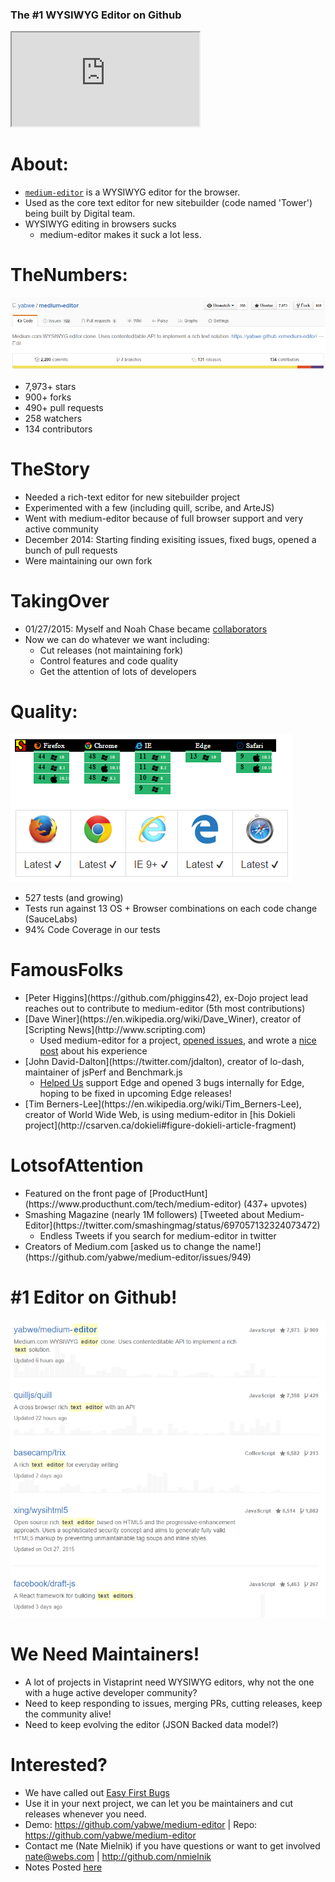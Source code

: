 ### The <span>#1 WYSIWYG Editor</span> on Github
<iframe src="https://yabwe.github.io/medium-editor/" ></iframe>



# About<span>:</span>

* [`medium-editor`](https://github.com/yabwe/medium-editor) is a WYSIWYG editor for the browser.
* Used as the core text editor for new sitebuilder (code named 'Tower') being built by Digital team.
* WYSIWYG editing in browsers sucks
  * medium-editor makes it suck a lot less.




# The<span>Numbers:</span>
!["Pretty Awesome Stats"](medium-editor/lightning-talk-03-22-16/images/stats.png)
* 7,973+ stars<!-- .element: class="fragment" -->
* 900+ forks<!-- .element: class="fragment" -->
* 490+ pull requests<!-- .element: class="fragment" -->
* 258 watchers<!-- .element: class="fragment" -->
* 134 contributors<!-- .element: class="fragment" -->




# The<span>Story</span>
* Needed a rich-text editor for new sitebuilder project
* Experimented with a few (including quill, scribe, and ArteJS)
* Went with medium-editor because of full browser support and very active community
* December 2014: Starting finding exisiting issues, fixed bugs, opened a bunch of pull requests
* Were maintaining our own fork



# Taking<span>Over</span>
* 01/27/2015: Myself and Noah Chase became [collaborators](https://github.com/daviferreira/medium-editor/commit/07641a41b8bd9499b8fa5f52d516979a249e5781)
* Now we can do whatever we want including:
  * Cut releases (not maintaining fork)<!-- .element: class="fragment" -->
  * Control features and code quality<!-- .element: class="fragment" -->
  * Get the attention of lots of developers<!-- .element: class="fragment" -->



# Quality<span>:</span>
!["Browser Support and Code Coverage"](medium-editor/lightning-talk-03-22-16/images/quality.png)
* 527 tests (and growing)
* Tests run against 13 OS + Browser combinations on each code change (SauceLabs)
* 94% Code Coverage in our tests



# Famous<span>Folks</span>

* <!-- .element: class="fragment" -->[Peter Higgins](https://github.com/phiggins42), ex-Dojo project lead reaches out to contribute to medium-editor (5th most contributions)
* <!-- .element: class="fragment" -->[Dave Winer](https://en.wikipedia.org/wiki/Dave_Winer), creator of [Scripting News](http://www.scripting.com)
  * Used medium-editor for a project, [opened issues](https://github.com/yabwe/medium-editor/issues/737), and wrote a [nice post](http://myword.io/users/davewiner/essays/045.html) about his experience
* <!-- .element: class="fragment" -->[John David-Dalton](https://twitter.com/jdalton), creator of lo-dash, maintainer of jsPerf and Benchmark.js
  * [Helped Us](https://github.com/yabwe/medium-editor/issues/771#issuecomment-180613622) support Edge and opened 3 bugs internally for Edge, hoping to be fixed in upcoming Edge releases!
* <!-- .element: class="fragment" -->[Tim Berners-Lee](https://en.wikipedia.org/wiki/Tim_Berners-Lee), creator of World Wide Web, is using medium-editor in [his Dokieli project](http://csarven.ca/dokieli#figure-dokieli-article-fragment)



# Lots<span>of</span>Attention
* <!-- .element: class="fragment" -->Featured on the front page of [ProductHunt](https://www.producthunt.com/tech/medium-editor) (437+ upvotes)
* <!-- .element: class="fragment" -->Smashing Magazine (nearly 1M followers) [Tweeted about Medium-Editor](https://twitter.com/smashingmag/status/697057132324073472)
  * Endless Tweets if you search for medium-editor in twitter
* <!-- .element: class="fragment" -->Creators of Medium.com [asked us to change the name!](https://github.com/yabwe/medium-editor/issues/949)



# #1 Editor <span>on Github!</span>
!["Number one editor on Github"](medium-editor/lightning-talk-03-22-16/images/numberone.png)



# We Need <span>Maintainers!</span>
* A lot of projects in Vistaprint need WYSIWYG editors, why not the one with a huge active developer community?
* Need to keep responding to issues, merging PRs, cutting releases, keep the community alive!
* Need to keep evolving the editor (JSON Backed data model?)



# Interested<span>?</span>
* We have called out [Easy First Bugs](https://github.com/yabwe/medium-editor/issues?q=is%3Aopen+is%3Aissue+label%3A%22easy+first+bug%22)
* Use it in your next project, we can let you be maintainers and cut releases whenever you need.
* Demo: https://github.com/yabwe/medium-editor | Repo: https://github.com/yabwe/medium-editor
* Contact me (Nate Mielnik) if you have questions or want to get involved nate@webs.com | http://github.com/nmielnik
* Notes Posted [here](https://github.com/nmielnik/notes/tree/medium-editor-talk/medium-editor/lightning-talk-03-22-16)